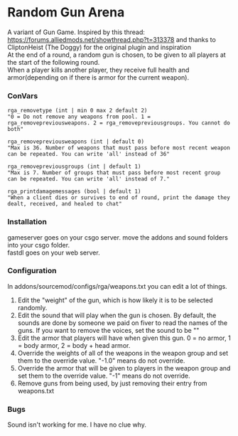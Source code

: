 # Random Gun Arena
 A variant of Gun Game. Inspired by this thread: https://forums.alliedmods.net/showthread.php?t=313378 and thanks to CliptonHeist (The Doggy) for the original plugin and inspiration<br>
 At the end of a round, a random gun is chosen, to be given to all players at the start of the following round.<br>
 When a player kills another player, they receive full health and armor(depending on if there is armor for the current weapon).<br>

### ConVars

```
rga_removetype (int | min 0 max 2 default 2)
"0 = Do not remove any weapons from pool. 1 =  rga_removepreviousweapons. 2 = rga_removepreviousgroups. You cannot do both"

rga_removepreviousweapons (int | default 0)
"Max is 36. Number of weapons that must pass before most recent weapon can be repeated. You can write 'all' instead of 36"

rga_removepreviousgroups (int | default 1)
"Max is 7. Number of groups that must pass before most recent group can be repeated. You can write 'all' instead of 7."

rga_printdamagemessages (bool | default 1)
"When a client dies or survives to end of round, print the damage they dealt, received, and healed to chat"
```

### Installation

gameserver goes on your csgo server. move the addons and sound folders into your csgo folder.<br>
fastdl goes on your web server.

### Configuration

In addons/sourcemod/configs/rga/weapons.txt you can edit a lot of things.

1. Edit the "weight" of the gun, which is how likely it is to be selected randomly.
2. Edit the sound that will play when the gun is chosen. By default, the sounds are done by someone we paid on fiver to read the names of the guns. If you want to remove the voices, set the sound to be ""
3. Edit the armor that players will have when given this gun. 0 = no armor, 1 = body armor, 2 = body + head armor.
4. Override the weights of all of the weapons in the weapon group and set them to the override value. "-1.0" means do not override.
5. Override the armor that will be given to players in the weapon group and set them to the override value. "-1" means do not override.
6. Remove guns from being used, by just removing their entry from weapons.txt

### Bugs
Sound isn't working for me. I have no clue why.
